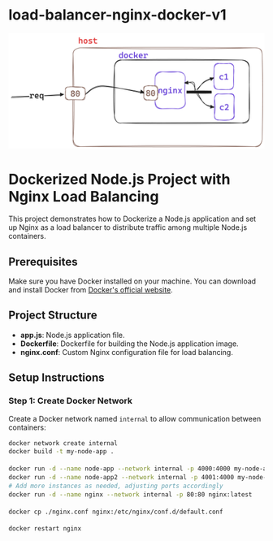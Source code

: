 # load-balancer-nginx-docker-v1
![Architecture Diagram](./HLD/system.png)


# Dockerized Node.js Project with Nginx Load Balancing

This project demonstrates how to Dockerize a Node.js application and set up Nginx as a load balancer to distribute traffic among multiple Node.js containers.

## Prerequisites

Make sure you have Docker installed on your machine. You can download and install Docker from [Docker's official website](https://www.docker.com/get-started).

## Project Structure

- **app.js**: Node.js application file.
- **Dockerfile**: Dockerfile for building the Node.js application image.
- **nginx.conf**: Custom Nginx configuration file for load balancing.

## Setup Instructions

### Step 1: Create Docker Network

Create a Docker network named `internal` to allow communication between containers:

```bash
docker network create internal
docker build -t my-node-app .

docker run -d --name node-app --network internal -p 4000:4000 my-node-app
docker run -d --name node-app2 --network internal -p 4001:4000 my-node-app
# Add more instances as needed, adjusting ports accordingly
docker run -d --name nginx --network internal -p 80:80 nginx:latest

docker cp ./nginx.conf nginx:/etc/nginx/conf.d/default.conf

docker restart nginx
